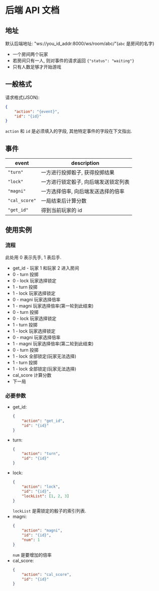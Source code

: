 # 后端 API 文档

## 地址

默认后端地址: "ws://you_id_addr:8000/ws/room/abc/"(`abc` 是房间的名字)

- 一个房间两个玩家
- 若房间只有一人, 则对事件的请求返回 `{"status": "waiting"}`
- 只有人数足够才开始游戏

## 一般格式

请求格式(JSON):

```json
{
    "action": "{event}",
    "id": "{id}"
}
```

`action` 和 `id` 是必须填入的字段, 其他特定事件的字段在下文指出.

## 事件

| event         | description                          |
|---------------|--------------------------------------|
| `"turn"`      | 一方进行投掷骰子, 获得投掷结果       |
| `"lock"`      | 一方进行锁定骰子, 向后端发送锁定列表 |
| `"magni"`     | 一方选择倍率, 向后端发送选择的倍率   |
| `"cal_score"` | 一局结束后计算分数                   |
| `"get_id"`    | 得到当前玩家的 id                    |

## 使用实例

### 流程

此处用 0 表示先手, 1 表后手.

* get_id - 玩家 1 和玩家 2 进入房间
* 0 - turn 投掷
* 0 - lock 玩家选择锁定
* 1 - turn 投掷
* 1 - lock 玩家选择锁定
* 0 - magni 玩家选择倍率
* 1 - magni 玩家选择倍率(第一轮到此结束)
* 0 - turn 投掷
* 0 - lock 玩家选择锁定
* 1 - turn 投掷
* 1 - lock 玩家选择锁定
* 0 - magni 玩家选择倍率
* 1 - magni 玩家选择倍率(第二轮到此结束)
* 0 - turn 投掷
* 1 - lock 全部锁定(玩家无法选择)
* 1 - turn 投掷
* 1 - lock 全部锁定(玩家无法选择)
* cal_score 计算分数
* 下一局

### 必要参数

- get_id:
    ```json
    {
        "action": "get_id",
        "id": "{id}"
    }
    ```
- turn:
    ```json
    {
        "action": "turn",
        "id": "{id}"
    }
    ```
- lock:
    ```json
    {
        "action": "lock",
        "id": "{id}",
        "lockList": [1, 2, 3]
    }
    ```
   `lockList` 是需锁定的骰子的索引列表.
- magni:
    ```json
    {
        "action": "magni",
        "id": "{id}",
        "num": 1
    }
    ```
    `num` 是要增加的倍率
- cal_score:
    ```json
    {
        "action": "cal_score",
        "id": "{id}"
    }
    ```
